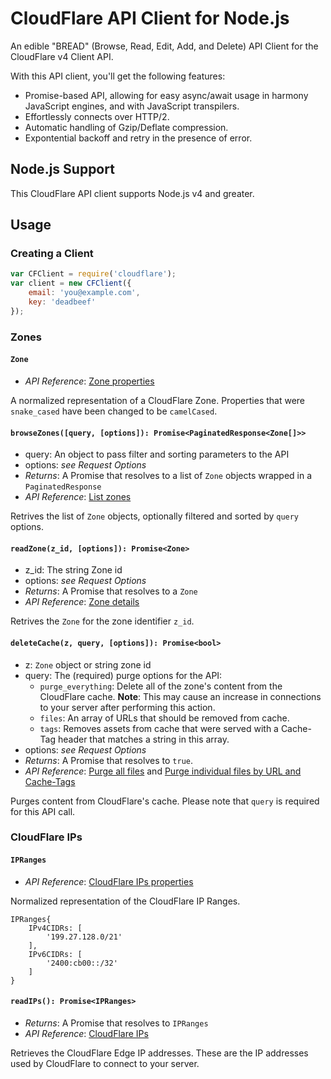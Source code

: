 # CloudFlare API Client for Node.js

An edible "BREAD" (Browse, Read, Edit, Add, and Delete) API Client for the
CloudFlare v4 Client API.

With this API client, you'll get the following features:

* Promise-based API, allowing for easy async/await usage in harmony JavaScript
  engines, and with JavaScript transpilers.
* Effortlessly connects over HTTP/2.
* Automatic handling of Gzip/Deflate compression.
* Expontential backoff and retry in the presence of error.

## Node.js Support

This CloudFlare API client supports Node.js v4 and greater.

## Usage

### Creating a Client

```javascript
var CFClient = require('cloudflare');
var client = new CFClient({
    email: 'you@example.com',
    key: 'deadbeef'
});
```

### Zones

#### `Zone`

* *API Reference*: [Zone properties](https://api.cloudflare.com/#zone-properties)

A normalized representation of a CloudFlare Zone. Properties that were
`snake_cased` have been changed to be `camelCased`.

#### `browseZones([query, [options]): Promise<PaginatedResponse<Zone[]>>`

* query: An object to pass filter and sorting parameters to the API
* options: *see Request Options*
* *Returns*: A Promise that resolves to a list of `Zone` objects wrapped in a `PaginatedResponse`
* *API Reference*: [List zones](https://api.cloudflare.com/#zone-list-zones)

Retrives the list of `Zone` objects, optionally filtered and sorted by `query` options.

#### `readZone(z_id, [options]): Promise<Zone>`

* z_id: The string Zone id
* options: *see Request Options*
* *Returns*: A Promise that resolves to a `Zone`
* *API Reference*: [Zone details](https://api.cloudflare.com/#zone-zone-details)

Retrives the `Zone` for the zone identifier `z_id`.

#### `deleteCache(z, query, [options]): Promise<bool>`

* z: `Zone` object or string zone id
* query: The (required) purge options for the API:
  * `purge_everything`: Delete all of the zone's content from the CloudFlare
    cache. **Note**: This may cause an increase in connections to your server
    after performing this action.
  * `files`: An array of URLs that should be removed from cache.
  * `tags`: Removes assets from cache that were served with a Cache-Tag header
    that matches a string in this array.
* options: *see Request Options*
* *Returns*: A Promise that resolves to `true`.
* *API Reference*:
  [Purge all files](https://api.cloudflare.com/#zone-purge-all-files) and
  [Purge individual files by URL and Cache-Tags](https://api.cloudflare.com/#zone-purge-individual-files-by-url-and-cache-tags)

Purges content from CloudFlare's cache. Please note that `query` is required for
this API call.

### CloudFlare IPs

#### `IPRanges`

* *API Reference*: [CloudFlare IPs properties](https://api.cloudflare.com/#cloudflare-ips-properties)

Normalized representation of the CloudFlare IP Ranges.

```
IPRanges{
    IPv4CIDRs: [
        '199.27.128.0/21'
    ],
    IPv6CIDRs: [
        '2400:cb00::/32'
    ]
}
```

#### `readIPs(): Promise<IPRanges>`

* *Returns*: A Promise that resolves to `IPRanges`
* *API Reference*: [CloudFlare IPs](https://api.cloudflare.com/#cloudflare-ips)

Retrieves the CloudFlare Edge IP addresses. These are the IP addresses used by
CloudFlare to connect to your server.
